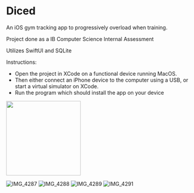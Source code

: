 # Diced
An iOS gym tracking app to progressively overload when training.

Project done as a IB Computer Science Internal Assessment

Utilizes SwiftUI and SQLite

Instructions:
- Open the project in XCode on a functional device running MacOS. 
- Then either connect an iPhone device to the computer using a USB, or start a virtual simulator on XCode. 
- Run the program which should install the app on your device	

<img src="[http://....jpg](https://user-images.githubusercontent.com/44971425/188290773-7b70b948-819d-45a7-af1c-3759cbbeb65d.jpg)" height="200" />

![IMG_4287](https://user-images.githubusercontent.com/44971425/188290773-7b70b948-819d-45a7-af1c-3759cbbeb65d.jpg)
![IMG_4288](https://user-images.githubusercontent.com/44971425/188290774-c3d4975d-31aa-423c-8994-60b19af4bc0c.jpg)
![IMG_4289](https://user-images.githubusercontent.com/44971425/188290776-5640d06c-5531-43e6-88bc-65f49568a0b2.jpg)
![IMG_4291](https://user-images.githubusercontent.com/44971425/188290777-63d4238d-aacf-45f5-9252-12c7d071c785.jpg)
